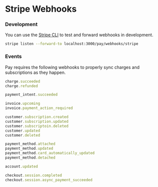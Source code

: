 # Stripe Webhooks

### Development

You can use the [Stripe CLI](https://stripe.com/docs/stripe-cli) to test and forward webhooks in development.

```bash
stripe listen --forward-to localhost:3000/pay/webhooks/stripe
```

### Events

Pay requires the following webhooks to properly sync charges and subscriptions as they happen.

```ruby
charge.succeeded
charge.refunded

payment_intent.succeeded

invoice.upcoming
invoice.payment_action_required

customer.subscription.created
customer.subscription.updated
customer.subscriptoin.deleted
customer.updated
customer.deleted

payment_method.attached
payment_method.updated
payment_method.card_automatically_updated
payment_method.detached

account.updated

checkout.session.completed
checkout.session.async_payment_succeeded
```
